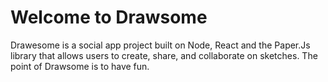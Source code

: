 # Welcome to Drawsome

Drawesome is a social app project built on Node, React and the Paper.Js library that allows users to create, share, and collaborate on sketches. The point of Drawsome is to have fun.

